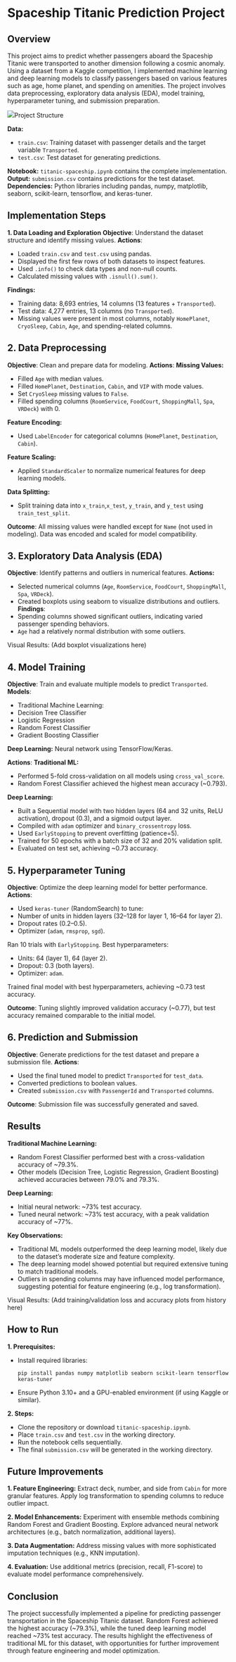 # Spaceship Titanic Prediction Project
## Overview
This project aims to predict whether passengers aboard the Spaceship Titanic were transported to another dimension following a cosmic anomaly. Using a dataset from a Kaggle competition, I implemented machine learning and deep learning models to classify passengers based on various features such as age, home planet, and spending on amenities. The project involves data preprocessing, exploratory data analysis (EDA), model training, hyperparameter tuning, and submission preparation.

<div>
<img src="eda&results/precision, recall, f1_score.png> 
</div>

## Project Structure
**Data:** 
* `train.csv`: Training dataset with passenger details and the target variable  `Transported`.
* `test.csv`: Test dataset for generating predictions.

**Notebook:** `titanic-spaceship.ipynb` contains the complete implementation.
**Output:** `submission.csv` contains predictions for the test dataset.
**Dependencies:** Python libraries including pandas, numpy, matplotlib, seaborn, scikit-learn, tensorflow, and keras-tuner.

## Implementation Steps
**1. Data Loading and Exploration**
**Objective**: Understand the dataset structure and identify missing values.
**Actions**:
* Loaded `train.csv` and `test.csv` using pandas.
* Displayed the first few rows of both datasets to inspect features.
* Used `.info()` to check data types and non-null counts.
* Calculated missing values with `.isnull().sum()`.

**Findings:**
* Training data: 8,693 entries, 14 columns (13 features + `Transported`).
* Test data: 4,277 entries, 13 columns (no `Transported`).
* Missing values were present in most columns, notably `HomePlanet`, `CryoSleep`, `Cabin`, `Age`, and spending-related columns.

## 2. Data Preprocessing
**Objective**: Clean and prepare data for modeling.
**Actions**:
**Missing Values:**
* Filled `Age` with median values.
* Filled `HomePlanet`, `Destination`, `Cabin`, and `VIP` with mode values.
* Set `CryoSleep` missing values to `False`.
* Filled spending columns (`RoomService`, `FoodCourt`, `ShoppingMall`, `Spa`, `VRDeck`) with 0.

**Feature Encoding:**
* Used `LabelEncoder` for categorical columns (`HomePlanet`, `Destination`, `Cabin`).

**Feature Scaling:**
* Applied `StandardScaler` to normalize numerical features for deep learning models.

**Data Splitting:**
* Split training data into `x_train`,`x_test`, `y_train`, and `y_test` using `train_test_split`.

**Outcome**: All missing values were handled except for `Name` (not used in modeling). Data was encoded and scaled for model compatibility.

## 3. Exploratory Data Analysis (EDA)
**Objective**: Identify patterns and outliers in numerical features.
**Actions:**
* Selected numerical columns (`Age`, `RoomService`, `FoodCourt`, `ShoppingMall`, `Spa`, `VRDeck`).
* Created boxplots using seaborn to visualize distributions and outliers.
**Findings**:
* Spending columns showed significant outliers, indicating varied passenger spending behaviors.
* `Age` had a relatively normal distribution with some outliers.

Visual Results: (Add boxplot visualizations here)

## 4. Model Training
**Objective**: Train and evaluate multiple models to predict `Transported`.
**Models**:
* Traditional Machine Learning:
* Decision Tree Classifier
* Logistic Regression
* Random Forest Classifier
* Gradient Boosting Classifier

**Deep Learning:**
Neural network using TensorFlow/Keras.

**Actions**:
**Traditional ML:**
* Performed 5-fold cross-validation on all models using `cross_val_score`.
* Random Forest Classifier achieved the highest mean accuracy (~0.793).

**Deep Learning:**
* Built a Sequential model with two hidden layers (64 and 32 units, ReLU activation), dropout (0.3), and a sigmoid output layer.
* Compiled with `adam` optimizer and `binary_crossentropy` loss.
* Used `EarlyStopping` to prevent overfitting (patience=5).
* Trained for 50 epochs with a batch size of 32 and 20% validation split.
* Evaluated on test set, achieving ~0.73 accuracy.

## 5. Hyperparameter Tuning
**Objective**: Optimize the deep learning model for better performance.
**Actions**:
* Used `keras-tuner` (RandomSearch) to tune:
* Number of units in hidden layers (32–128 for layer 1, 16–64 for layer 2).
* Dropout rates (0.2–0.5).
* Optimizer (`adam`, `rmsprop`, `sgd`).

Ran 10 trials with `EarlyStopping`.
Best hyperparameters:
* Units: 64 (layer 1), 64 (layer 2).
* Dropout: 0.3 (both layers).
* Optimizer: `adam`.

Trained final model with best hyperparameters, achieving ~0.73 test accuracy.

**Outcome**: Tuning slightly improved validation accuracy (~0.77), but test accuracy remained comparable to the initial model.

## 6. Prediction and Submission
**Objective**: Generate predictions for the test dataset and prepare a submission file.
**Actions**:
* Used the final tuned model to predict `Transported` for `test_data`.
* Converted predictions to boolean values.
* Created `submission.csv` with `PassengerId` and `Transported` columns.

**Outcome**: Submission file was successfully generated and saved.

## Results
**Traditional Machine Learning:**
* Random Forest Classifier performed best with a cross-validation accuracy of ~79.3%.
* Other models (Decision Tree, Logistic Regression, Gradient Boosting) achieved accuracies between 79.0% and 79.3%.

**Deep Learning:**
* Initial neural network: ~73% test accuracy.
* Tuned neural network: ~73% test accuracy, with a peak validation accuracy of ~77%.

**Key Observations:**
* Traditional ML models outperformed the deep learning model, likely due to the dataset’s moderate size and feature complexity.
* The deep learning model showed potential but required extensive tuning to match traditional models.
* Outliers in spending columns may have influenced model performance, suggesting potential for feature engineering (e.g., log transformation).

Visual Results: (Add training/validation loss and accuracy plots from history here)

## How to Run
**1. Prerequisites:**
- Install required libraries:
  ```bash:
  pip install pandas numpy matplotlib seaborn scikit-learn tensorflow keras-tuner
  ```
- Ensure Python 3.10+ and a GPU-enabled environment (if using Kaggle or similar).

**2. Steps:**
- Clone the repository or download `titanic-spaceship.ipynb`.
- Place `train.csv` and `test.csv` in the working directory.
- Run the notebook cells sequentially.
- The final `submission.csv` will be generated in the working directory.

## Future Improvements
**1. Feature Engineering:**
Extract deck, number, and side from `Cabin` for more granular features.
Apply log transformation to spending columns to reduce outlier impact.

**2. Model Enhancements:**
Experiment with ensemble methods combining Random Forest and Gradient Boosting.
Explore advanced neural network architectures (e.g., batch normalization, additional layers).

**3. Data Augmentation:**
Address missing values with more sophisticated imputation techniques (e.g., KNN imputation).

**4. Evaluation:**
Use additional metrics (precision, recall, F1-score) to evaluate model performance comprehensively.

## Conclusion
The project successfully implemented a pipeline for predicting passenger transportation in the Spaceship Titanic dataset. Random Forest achieved the highest accuracy (~79.3%), while the tuned deep learning model reached ~73% test accuracy. The results highlight the effectiveness of traditional ML for this dataset, with opportunities for further improvement through feature engineering and model optimization.

